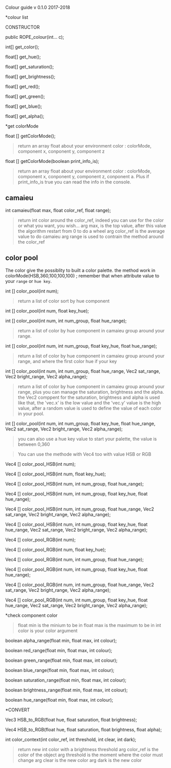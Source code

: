 Colour guide
v 0.1.0
2017-2018

*colour list

CONSTRUCTOR

public ROPE_colour(int... c);

int[] get_color();

float[] get_hue();

float[] get_saturation();

float[] get_brightness();

float[] get_red();

float[] get_green();

float[] get_blue();

float[] get_alpha();



*get colorMode


float [] getColorMode();
>return an array float about your environment color : colorMode, component x, conponent y, component z

float [] getColorMode(boolean print_info_is);
>return an array float about your environment color : colorMode, component x, conponent y, component z, conponent a. Plus if print_info_is true you can read the info in the console.

camaieu
--
int camaieu(float max, float color_ref, float range);
>return int color around the color_ref, indeed you can use for the color or what you want, you wish...
>arg max, is the top value, after this value the algorithm restart from 0 to do a wheel
>arg color_ref is the average value to do camaieu
>arg range is used to contrain the method around the color_ref

color pool
--
The color give the possiblity to built a color palette.
the method work in colorMode(HSB,360,100,100,100) ;
remember that when attribute value to your `range` or `hue key`.

int [] color_pool(int num);
>return a list of color sort by hue component

int [] color_pool(int num, float key_hue);

int [] color_pool(int num, int num_group, float hue_range);
>return a list of color by hue component in camaieu group around your range.

int [] color_pool(int num, int num_group, float key_hue, float hue_range);
>return a list of color by hue component in camaieu group around your range, and where the first color hue if your key

int [] color_pool(int num, int num_group, float hue_range, Vec2 sat_range, Vec2 bright_range, Vec2 alpha_range);
>return a list of color by hue component in camaieu group around your range, plus you can manage the saturation, brightness and the alpha.
>the Vec2 comppent for the saturation, brightness and alpha is used like that, the 'vec.x' is the low value and the 'vec.y' value is the high value, after a random value is used to define the value of each color in your pool.

int [] color_pool(int num, int num_group, float key_hue, float hue_range, Vec2 sat_range, Vec2 bright_range, Vec2 alpha_range);
>you can also use a hue key value to start your palette, the value is between 0,360

>You can use the methode with Vec4 too with value HSB or RGB

Vec4 [] color_pool_HSB(int num);

Vec4 [] color_pool_HSB(int num, float key_hue);

Vec4 [] color_pool_HSB(int num, int num_group, float hue_range);

Vec4 [] color_pool_HSB(int num, int num_group, float key_hue, float hue_range);

Vec4 [] color_pool_HSB(int num, int num_group, float hue_range, Vec2 sat_range, Vec2 bright_range, Vec2 alpha_range);

Vec4 [] color_pool_HSB(int num, int num_group, float key_hue, float hue_range, Vec2 sat_range, Vec2 bright_range, Vec2 alpha_range);

Vec4 [] color_pool_RGB(int num);

Vec4 [] color_pool_RGB(int num, float key_hue);

Vec4 [] color_pool_RGB(int num, int num_group, float hue_range);

Vec4 [] color_pool_RGB(int num, int num_group, float key_hue, float hue_range);

Vec4 [] color_pool_RGB(int num, int num_group, float hue_range, Vec2 sat_range, Vec2 bright_range, Vec2 alpha_range);

Vec4 [] color_pool_RGB(int num, int num_group, float key_hue, float hue_range, Vec2 sat_range, Vec2 bright_range, Vec2 alpha_range);


*check component color

>float min is the minium to be in
>float max is the maximum to be in
>int color is your color argument

boolean alpha_range(float min, float max, int colour);

boolean red_range(float min, float max, int colour);

boolean green_range(float min, float max, int colour);

boolean blue_range(float min, float max, int colour);

boolean saturation_range(float min, float max, int colour);

boolean brightness_range(float min, float max, int colour);

boolean hue_range(float min, float max, int colour);





*CONVERT

Vec3 HSB_to_RGB(float hue, float saturation, float brightness);

Vec4 HSB_to_RGB(float hue, float saturation, float brightness, float alpha);

int color_context(int color_ref, int threshold, int clear, int dark);
>return new int color with a brightness threshold
>arg color_ref is the color of the object
>arg threshold is the moment where the color must change
>arg clear is the new color
>arg dark is the new color


